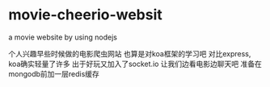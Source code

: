 # movie-cheerio-websit
a movie website by using nodejs

 个人兴趣早些时候做的电影爬虫网站
 也算是对koa框架的学习吧
 对比express, koa确实轻量了许多
 出于好玩又加入了socket.io
 让我们边看电影边聊天吧
 准备在mongodb前加一层redis缓存